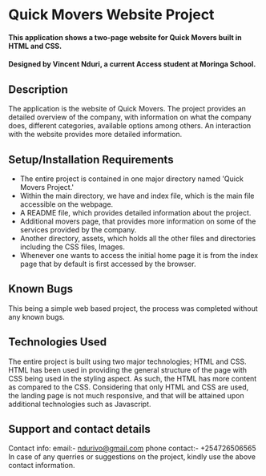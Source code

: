 

# Quick Movers Website Project
#### This application shows a two-page website for Quick Movers built in HTML and CSS.
#### Designed by Vincent Nduri, a current Access student at Moringa School.
## Description
The application is the website of Quick Movers. The project provides an detailed overview of the company, with information on what the company does, different categories, available options among others. An interaction with the website provides more detailed information.
## Setup/Installation Requirements
* The entire project is contained in one major directory named 'Quick Movers Project.' 
* Within the main directory, we have and index file, which is the main file accessible on the webpage.
* A README file, which provides detailed information about the project.
* Additional movers page, that provides more information on some of the services provided by the company.
* Another directory, assets, which holds all the other files and directories including the CSS files, Images.
* Whenever one wants to access the initial home page it is from the index page that by default is first accessed by the browser.
## Known Bugs
This being a simple web based project, the process was completed without any known bugs.
## Technologies Used
The entire project is built using two major technologies; HTML and CSS. HTML has been used in providing the general structure of the page with CSS being used in the styling aspect. As such, the HTML has more content as compared to the CSS. Considering that only HTML and CSS are used, the landing page is not much responsive, and that will be attained upon additional technologies such as Javascript. 
## Support and contact details
Contact info: email:- ndurivo@gmail.com
              phone contact:- +254726506565
In case of any querries or suggestions on the project, kindly use the above contact information.
